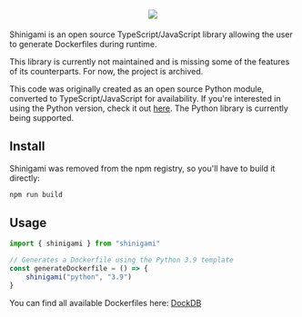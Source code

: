<h1 align="center">
    <img src="https://raw.githubusercontent.com/battleoverflow/shinigami/main/assets/shinigami_logo.png" />
</h1>

Shinigami is an open source TypeScript/JavaScript library allowing the user to generate Dockerfiles during runtime.

This library is currently not maintained and is missing some of the features of its counterparts. For now, the project is archived.

This code was originally created as an open source Python module, converted to TypeScript/JavaScript for availability. If you're interested in using the Python version, check it out [here](https://github.com/battleoverflow/shinigami). The Python library is currently being supported.

## Install

Shinigami was removed from the npm registry, so you'll have to build it directly:

```bash
npm run build
```

## Usage

```typescript
import { shinigami } from "shinigami"

// Generates a Dockerfile using the Python 3.9 template
const generateDockerfile = () => {
    shinigami("python", "3.9")
}
```

You can find all available Dockerfiles here: [DockDB](https://github.com/battleoverflow/DockDB)
